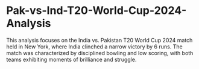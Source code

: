 # Pak-vs-Ind-T20-World-Cup-2024-Analysis
This analysis focuses on the India vs. Pakistan T20 World Cup 2024 match held in New York, where India clinched a narrow victory by 6 runs. The match was characterized by disciplined bowling and low scoring, with both teams exhibiting moments of brilliance and struggle.
